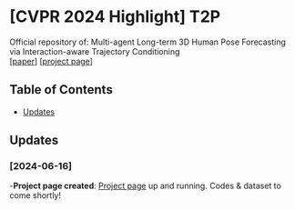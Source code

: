 # [CVPR 2024 Highlight] T2P
Official repository of: Multi-agent Long-term 3D Human Pose Forecasting via Interaction-aware Trajectory Conditioning  
[[paper](https://openaccess.thecvf.com/content/CVPR2024/html/Jeong_Multi-agent_Long-term_3D_Human_Pose_Forecasting_via_Interaction-aware_Trajectory_Conditioning_CVPR_2024_paper.html)] [[project page](https://jaewoo97.github.io/t2p_/)]

## Table of Contents
- [Updates](#Updates)

## Updates

### [2024-06-16]
-**Project page created**: [Project page](https://jaewoo97.github.io/t2p_/) up and running. Codes & dataset to come shortly!
